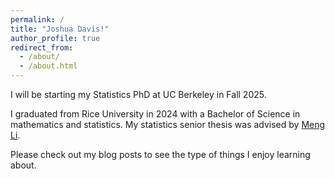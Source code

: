 ```yaml
---
permalink: /
title: "Joshua Davis!"
author_profile: true
redirect_from:
  - /about/
  - /about.html
---
```


I will be starting my Statistics PhD at UC Berkeley in Fall 2025.

I graduated from Rice University in 2024 with a Bachelor of Science in mathematics and statistics. My statistics senior thesis was advised by [Meng Li](https://meng.rice.edu).

Please check out my blog posts to see the type of things I enjoy learning about.
